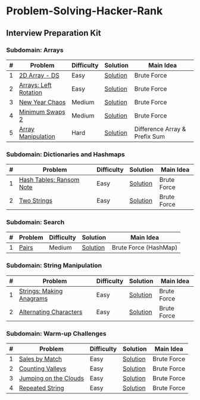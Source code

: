 # Problem-Solving-Hacker-Rank
## Interview Preparation Kit

### Subdomain: Arrays
| # |    Problem        |    Difficulty      |      Solution       |      Main Idea      |
| --| ----------------- |------------------  | ------------------  | -----------------   |
| 1 | [2D Array - DS](https://www.hackerrank.com/challenges/2d-array/problem?h_l=interview&playlist_slugs%5B%5D%5B%5D=interview-preparation-kit&playlist_slugs%5B%5D%5B%5D=arrays) | Easy |  [Solution](https://github.com/MFM95/Problem-Solving-Hacker-Rank/blob/main/src/main/Interview%20Preparation%20Kit/Arrays/2D%20Array%20-%20DS/Solution.kt)  | Brute Force |
| 2 | [Arrays: Left Rotation](https://www.hackerrank.com/challenges/ctci-array-left-rotation/problem?h_l=interview&playlist_slugs%5B%5D%5B%5D=interview-preparation-kit&playlist_slugs%5B%5D%5B%5D=arrays) | Easy |  [Solution](https://github.com/MFM95/Problem-Solving-Hacker-Rank/blob/main/src/main/Interview%20Preparation%20Kit/Arrays/Arrays:%20Left%20Rotation/Solution.kt)  | Brute Force |
| 3 | [New Year Chaos](https://www.hackerrank.com/challenges/new-year-chaos/problem?h_l=interview&playlist_slugs%5B%5D%5B%5D=interview-preparation-kit&playlist_slugs%5B%5D%5B%5D=arrays) | Medium |  [Solution](https://github.com/MFM95/Problem-Solving-Hacker-Rank/blob/main/src/main/Interview%20Preparation%20Kit/Arrays/New%20Year%20Chaos/Solution.kt)  | Brute Force |
| 4 | [Minimum Swaps 2](https://www.hackerrank.com/challenges/minimum-swaps-2/problem?h_l=interview&playlist_slugs%5B%5D%5B%5D=interview-preparation-kit&playlist_slugs%5B%5D%5B%5D=arrays) | Medium |  [Solution](https://github.com/MFM95/Problem-Solving-Hacker-Rank/blob/main/src/main/Interview%20Preparation%20Kit/Arrays/Minimum%20Swaps%202/Solution.kt)  | Brute Force |
| 5 | [Array Manipulation](https://www.hackerrank.com/challenges/crush/problem?h_l=interview&playlist_slugs%5B%5D=interview-preparation-kit&playlist_slugs%5B%5D=arrays) | Hard |  [Solution](https://github.com/MFM95/Problem-Solving-Hacker-Rank/blob/main/src/main/Interview%20Preparation%20Kit/Arrays/Array%20Manipulation/Solution.kt)  | Difference Array & Prefix Sum |


### Subdomain: Dictionaries and Hashmaps
| # |    Problem        |    Difficulty      |      Solution       |      Main Idea      |
| --| ----------------- |------------------  | ------------------  | -----------------   |
| 1 | [Hash Tables: Ransom Note](https://www.hackerrank.com/challenges/ctci-ransom-note/problem?h_l=interview&playlist_slugs%5B%5D%5B%5D=interview-preparation-kit&playlist_slugs%5B%5D%5B%5D=dictionaries-hashmaps) | Easy |  [Solution](https://github.com/MFM95/Problem-Solving-Hacker-Rank/blob/main/src/main/Interview%20Preparation%20Kit/Dictionaries%20and%20Hashmaps/Hash%20Tables:%20Ransom%20Note/Solution.kt)  | Brute Force |
| 2 | [Two Strings](https://www.hackerrank.com/challenges/two-strings/problem?h_l=interview&playlist_slugs%5B%5D=interview-preparation-kit&playlist_slugs%5B%5D=dictionaries-hashmaps) | Easy |  [Solution](https://github.com/MFM95/Problem-Solving-Hacker-Rank/blob/main/src/main/Interview%20Preparation%20Kit/Dictionaries%20and%20Hashmaps/Two%20Strings/Solution.kt)  | Brute Force |


### Subdomain: Search
| # |    Problem        |    Difficulty      |      Solution       |      Main Idea      |
| --| ----------------- |------------------  | ------------------  | -----------------   |
| 1 | [Pairs](https://www.hackerrank.com/challenges/pairs/problem?h_l=interview&playlist_slugs%5B%5D=interview-preparation-kit&playlist_slugs%5B%5D=search) | Medium |  [Solution](https://github.com/MFM95/Problem-Solving-Hacker-Rank/blob/main/src/main/Interview%20Preparation%20Kit/Search/Pairs/Solution.kt)  | Brute Force (HashMap) |

### Subdomain: String Manipulation
| # |    Problem        |    Difficulty      |      Solution       |      Main Idea      |
| --| ----------------- |------------------  | ------------------  | -----------------   |
| 1 | [Strings: Making Anagrams](https://www.hackerrank.com/challenges/ctci-making-anagrams/problem?h_l=interview&playlist_slugs%5B%5D=interview-preparation-kit&playlist_slugs%5B%5D=strings) | Easy |  [Solution](https://github.com/MFM95/Problem-Solving-Hacker-Rank/blob/main/src/main/Interview%20Preparation%20Kit/String%20Manipulation/Strings:%20Making%20Anagrams/Solution.kt)  | Brute Force |
| 2 | [Alternating Characters](https://www.hackerrank.com/challenges/alternating-characters/problem?h_l=interview&playlist_slugs%5B%5D%5B%5D=interview-preparation-kit&playlist_slugs%5B%5D%5B%5D=strings) | Easy |  [Solution](https://github.com/MFM95/Problem-Solving-Hacker-Rank/blob/main/src/main/Interview%20Preparation%20Kit/String%20Manipulation/Alternating%20Characters/Solution.kt)  | Brute Force |


### Subdomain: Warm-up Challenges
| # |    Problem        |    Difficulty      |      Solution       |      Main Idea      |
| --| ----------------- |------------------  | ------------------  | -----------------   |
| 1 | [Sales by Match](https://www.hackerrank.com/challenges/sock-merchant/problem?h_l=interview&playlist_slugs%5B%5D%5B%5D=interview-preparation-kit&playlist_slugs%5B%5D%5B%5D=warmup) | Easy |  [Solution](https://github.com/MFM95/Problem-Solving-Hacker-Rank/blob/main/src/main/Interview%20Preparation%20Kit/Warm-up%20Challenges/Sales%20by%20Match/Solution.kt)  | Brute Force |
| 2 | [Counting Valleys](https://www.hackerrank.com/challenges/counting-valleys/problem?h_l=interview&playlist_slugs%5B%5D%5B%5D=interview-preparation-kit&playlist_slugs%5B%5D%5B%5D=warmup) | Easy |  [Solution](https://github.com/MFM95/Problem-Solving-Hacker-Rank/blob/main/src/main/Interview%20Preparation%20Kit/Warm-up%20Challenges/Counting%20Valleys/Solution.kt)  | Brute Force |
| 3 | [Jumping on the Clouds](https://www.hackerrank.com/challenges/jumping-on-the-clouds/problem?h_l=interview&playlist_slugs%5B%5D%5B%5D=interview-preparation-kit&playlist_slugs%5B%5D%5B%5D=warmup) | Easy |  [Solution](https://github.com/MFM95/Problem-Solving-Hacker-Rank/blob/main/src/main/Interview%20Preparation%20Kit/Warm-up%20Challenges/Jumping%20on%20the%20Clouds/Solution.kt)  | Brute Force |
| 4 | [Repeated String](https://www.hackerrank.com/challenges/repeated-string/problem?h_l=interview&playlist_slugs%5B%5D%5B%5D=interview-preparation-kit&playlist_slugs%5B%5D%5B%5D=warmup) | Easy |  [Solution](https://github.com/MFM95/Problem-Solving-Hacker-Rank/blob/main/src/main/Interview%20Preparation%20Kit/Warm-up%20Challenges/Repeated%20Strings/Solution.kt)  | Brute Force |


